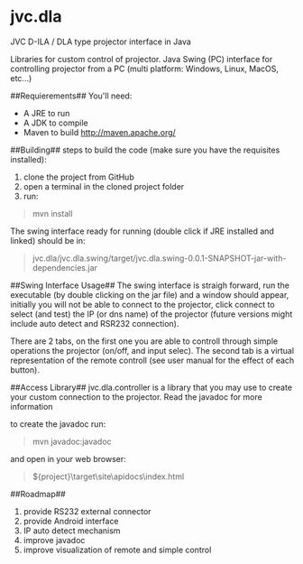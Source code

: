 jvc.dla
=======

JVC D-ILA / DLA type projector interface in Java

Libraries for custom control of projector.
Java Swing (PC) interface for controlling projector from a PC (multi platform: Windows, Linux, MacOS, etc...)

##Requierements##
You'll need:

+ A JRE to run 
+ A JDK to compile
+ Maven to build <http://maven.apache.org/>

##Building##
steps to build the code (make sure you have the requisites installed):

1. clone the project from GitHub
1. open a terminal in the cloned project folder
1. run:
> mvn install

The swing interface ready for running (double click if JRE installed and linked) should be in:
> jvc.dla/jvc.dla.swing/target/jvc.dla.swing-0.0.1-SNAPSHOT-jar-with-dependencies.jar

##Swing Interface Usage##
The swing interface is straigh forward, run the executable (by double clicking on the jar file) and a window should appear, initially you will not be able to connect to the projector, click connect to select (and test) the IP (or dns name) of the projector (future versions might include auto detect and RSR232 connection).

There are 2 tabs, on the first one you are able to controll through simple operations the projector (on/off, and input selec). The second tab is a virtual representation of the remote controll (see user manual for the effect of each button). 

##Access Library##
jvc.dla.controller is a library that you may use to create your custom connection to the projector. Read the javadoc for more information

to create the javadoc run:
> mvn javadoc:javadoc

and open in your web browser:
> ${project}\target\site\apidocs\index.html

##Roadmap##
1. provide RS232 external connector
2. provide Android interface
3. IP auto detect mechanism
4. improve javadoc
5. improve visualization of remote and simple control
